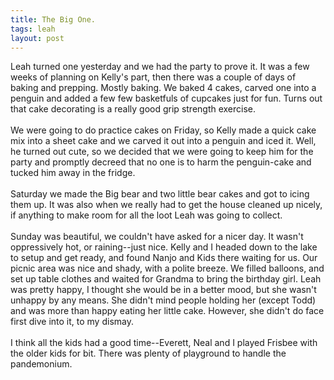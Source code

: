 ```yaml
---
title: The Big One.
tags: leah
layout: post
---
```

Leah turned one yesterday and we had the party to prove it.  It was a few weeks of planning on Kelly's part, then there was a couple of days of baking and prepping.  Mostly baking. We baked 4 cakes, carved one into a penguin and added a few few basketfuls of cupcakes just for fun.  Turns out that cake decorating is a really good grip strength exercise. <br /><br />We were going to do practice cakes on Friday, so Kelly made a quick cake mix into a sheet cake and we carved it out into a penguin and iced it.  Well, he turned out cute, so we decided that we were going to keep him for the party and promptly decreed that no one is to harm the penguin-cake and tucked him away in the fridge. <br /><br />Saturday we made the Big bear and two little bear cakes and got to icing them up.  It was also when we really had to get the house cleaned up nicely, if anything to make room for all the loot Leah was going to collect. <br /><br />Sunday was beautiful, we couldn't have asked for a nicer day.  It wasn't oppressively hot, or raining--just nice.  Kelly and I headed down to the lake to setup and get ready, and found Nanjo and Kids there waiting for us. Our picnic area was nice and shady, with a polite breeze.  We filled balloons, and set up table clothes and waited for Grandma to bring the birthday girl. Leah was pretty happy, I thought she would be in a better mood, but she wasn't unhappy by any means.  She didn't mind people holding her (except Todd) and was more than happy eating her little cake.  However, she didn't do face first dive into it, to my dismay.<br /><br />I think all the kids had a good time--Everett, Neal and I played Frisbee with the older kids for bit.  There was plenty of playground to handle the pandemonium.
